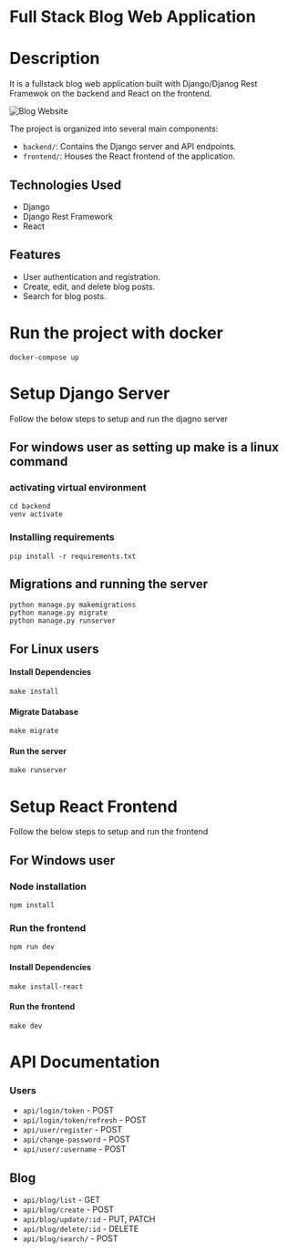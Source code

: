 # Full Stack Blog Web Application

# Description

It is a fullstack blog web application built with Django/Djanog Rest Framewok on the backend and React on the frontend.

![Blog Website](https://github.com/RitiKS-11/Blog/blob/master/frontend/src/assets/11.png)

The project is organized into several main components:

-   `backend/`: Contains the Django server and API endpoints.
-   `frontend/`: Houses the React frontend of the application.

## Technologies Used

-   Django
-   Django Rest Framework
-   React

## Features

-   User authentication and registration.
-   Create, edit, and delete blog posts.
-   Search for blog posts.


# Run the project with docker
```
docker-compose up
```

# Setup Django Server

Follow the below steps to setup and run the djagno server


##  For windows user as setting up make is a linux command

### activating virtual environment
```
cd backend
venv activate
```
### Installing requirements
```
pip install -r requirements.txt
```

## Migrations and running the server
```
python manage.py makemigrations
python manage.py migrate
python manage.py runserver
```
##  For Linux users
#### Install Dependencies

```
make install
```

#### Migrate Database

```
make migrate
```

#### Run the server

```
make runserver
```

# Setup React Frontend

Follow the below steps to setup and run the frontend


## For Windows user

### Node installation
```
npm install
```
### Run the frontend
```
npm run dev
```
#### Install Dependencies

```
make install-react
```

#### Run the frontend

```
make dev
```

# API Documentation

### Users

-   `api/login/token` - POST
-   `api/login/token/refresh` - POST
-   `api/user/register` - POST
-   `api/change-password` - POST
-   `api/user/:username` - POST

## Blog

-   `api/blog/list` - GET
-   `api/blog/create` - POST
-   `api/blog/update/:id` - PUT, PATCH
-   `api/blog/delete/:id` - DELETE
-   `api/blog/search/` - POST
